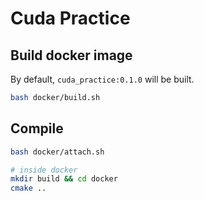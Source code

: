 # Cuda Practice

## Build docker image

By default, `cuda_practice:0.1.0` will be built.

```bash
bash docker/build.sh
```

## Compile

```bash
bash docker/attach.sh

# inside docker
mkdir build && cd docker
cmake ..
```
